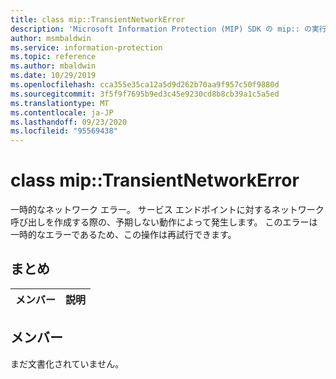 ```yaml
---
title: class mip::TransientNetworkError
description: 'Microsoft Information Protection (MIP) SDK の mip:: の実行エラークラスについて説明します。'
author: msmbaldwin
ms.service: information-protection
ms.topic: reference
ms.author: mbaldwin
ms.date: 10/29/2019
ms.openlocfilehash: cca355e35ca12a5d9d262b70aa9f957c50f9880d
ms.sourcegitcommit: 3f5f9f7695b9ed3c45e9230cd8b8cb39a1c5a5ed
ms.translationtype: MT
ms.contentlocale: ja-JP
ms.lasthandoff: 09/23/2020
ms.locfileid: "95569438"
---
```

# <a name="class-miptransientnetworkerror"></a>class mip::TransientNetworkError 
一時的なネットワーク エラー。 サービス エンドポイントに対するネットワーク呼び出しを作成する際の、予期しない動作によって発生します。 このエラーは一時的なエラーであるため、この操作は再試行できます。
  
## <a name="summary"></a>まとめ
 メンバー                        | 説明                                
--------------------------------|---------------------------------------------
  
## <a name="members"></a>メンバー
まだ文書化されていません。
